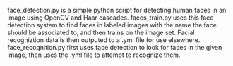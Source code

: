 face_detection.py is a simple python script for detecting human faces in an image using OpenCV and Haar cascades.
faces_train.py uses this face detection system to find faces in labeled images with the name the face should be associated to, and then trains on the image set. Facial recogniztion data is then outputed to a .yml file for use elsewhere.
face_recognition.py first uses face detection to look for faces in the given image, then uses the .yml file to attempt to recognize them.
